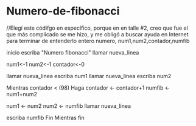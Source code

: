 # Numero-de-fibonacci
//Elegí este códifgo en específico, porque en en talle #2, creo que fue el que más complicado se me hizo, y me obligó a buscar ayuda en Internet para terminar de entenderlo
entero numero, num1,num2,contador,numfib

inicio
escriba "Numero fibonacci"
llamar nueva_linea

num1<-1
num2<-1
contador<-0

llamar nueva_linea
escriba num1
llamar nueva_linea
escriba num2

  Mientras contador < (98) Haga
  contador <- contador+1
  numfib <- num1+num2

num1 <- num2
num2 <- numfib
llamar nueva_linea

escriba numfib
Fin Mientras
fin

